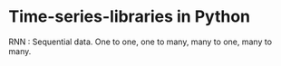 # Time-series-libraries in Python

RNN : Sequential data. One to one, one to many, many to one, many to many.
